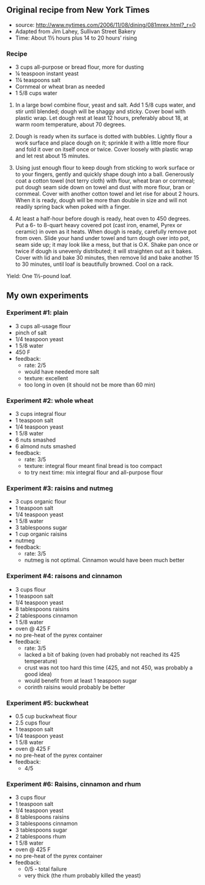 ## Original recipe from New York Times
* source: http://www.nytimes.com/2006/11/08/dining/081mrex.html?_r=0
* Adapted from Jim Lahey, Sullivan Street Bakery
* Time: About 1½ hours plus 14 to 20 hours’ rising 

### Recipe
* 3 cups all-purpose or bread flour, more for dusting
* ¼ teaspoon instant yeast
* 1¼ teaspoons salt
* Cornmeal or wheat bran as needed
* 1 5/8 cups water

1. In a large bowl combine flour, yeast and salt. Add 1 5/8 cups water, and stir until blended; dough will be shaggy and sticky. Cover bowl with plastic wrap. Let dough rest at least 12 hours, preferably about 18, at warm room temperature, about 70 degrees.

2. Dough is ready when its surface is dotted with bubbles. Lightly flour a work surface and place dough on it; sprinkle it with a little more flour and fold it over on itself once or twice. Cover loosely with plastic wrap and let rest about 15 minutes.

3. Using just enough flour to keep dough from sticking to work surface or to your fingers, gently and quickly shape dough into a ball. Generously coat a cotton towel (not terry cloth) with flour, wheat bran or cornmeal; put dough seam side down on towel and dust with more flour, bran or cornmeal. Cover with another cotton towel and let rise for about 2 hours. When it is ready, dough will be more than double in size and will not readily spring back when poked with a finger.

4. At least a half-hour before dough is ready, heat oven to 450 degrees. Put a 6- to 8-quart heavy covered pot (cast iron, enamel, Pyrex or ceramic) in oven as it heats. When dough is ready, carefully remove pot from oven. Slide your hand under towel and turn dough over into pot, seam side up; it may look like a mess, but that is O.K. Shake pan once or twice if dough is unevenly distributed; it will straighten out as it bakes. Cover with lid and bake 30 minutes, then remove lid and bake another 15 to 30 minutes, until loaf is beautifully browned. Cool on a rack.

Yield: One 1½-pound loaf. 


## My own experiments

### Experiment #1: plain
* 3 cups all-usage flour
* pinch of salt
* 1/4 teaspoon yeast
* 1 5/8 water
* 450 F
* feedback:
  * rate: 2/5
  * would have needed more salt
  * texture: excellent
  * too long in oven (it should not be more than 60 min)

### Experiment #2: whole wheat
* 3 cups integral flour
* 1 teaspoon salt
* 1/4 teaspoon yeast
* 1 5/8 water
* 6 nuts smashed
* 6 almond nuts smashed
* feedback:
  * rate: 3/5
  * texture: integral flour meant final bread is too compact
  * to try next time: mix integral flour and all-purpose flour

### Experiment #3: raisins and nutmeg
* 3 cups organic flour
* 1 teaspoon salt
* 1/4 teaspoon yeast
* 1 5/8 water
* 3 tablespoons sugar
* 1 cup organic raisins
* nutmeg
* feedback:
  * rate: 3/5
  * nutmeg is not optimal. Cinnamon would have been much better

### Experiment #4: raisons and cinnamon
* 3 cups flour
* 1 teaspoon salt
* 1/4 teaspoon yeast
* 8 tablespoons raisins
* 2 tablespoons cinnamon
* 1 5/8 water
* oven @ 425 F
* no pre-heat of the pyrex container
* feedback:
  * rate: 3/5
  * lacked a bit of baking (oven had probably not reached its 425 temperature)
  * crust was not too hard this time (425, and not 450, was probably a good idea)
  * would benefit from at least 1 teaspoon sugar
  * corinth raisins would probably be better

### Experiment #5: buckwheat
* 0.5 cup buckwheat flour
* 2.5 cups flour
* 1 teaspoon salt
* 1/4 teaspoon yeast
* 1 5/8 water
* oven @ 425 F
* no pre-heat of the pyrex container
* feedback:
  * 4/5

### Experiment #6: Raisins, cinnamon and rhum
* 3 cups flour
* 1 teaspoon salt
* 1/4 teaspoon yeast
* 8 tablespoons raisins
* 3 tablespoons cinnamon
* 3 tablespoons sugar
* 2 tablespoons rhum
* 1 5/8 water
* oven @ 425 F
* no pre-heat of the pyrex container
* feedback:
  * 0/5 - total failure
  * very thick (the rhum probably killed the yeast)
